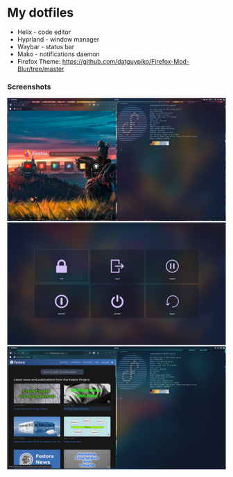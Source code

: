 # My dotfiles
- Helix - code editor
- Hyprland - window manager
- Waybar - status bar
- Mako - notifications daemon
- Firefox Theme: https://github.com/datguypiko/Firefox-Mod-Blur/tree/master
  
### Screenshots
![screenshot3](https://github.com/VadimP22/dotfiles/blob/master/screenshot3.png)
![screenshot6](https://github.com/VadimP22/dotfiles/blob/master/screenshot6.png)
![screenshot](https://github.com/VadimP22/dotfiles/blob/master/screenshot.png)
